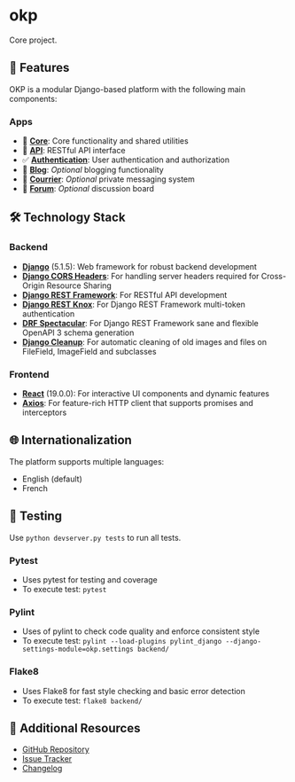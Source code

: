 # okp

Core project.

## 🌟 Features

OKP is a modular Django-based platform with the following main components:

### Apps

- 🔨 **[Core](docs/apps/core.md)**: Core functionality and shared utilities
- 🔨 **[API](docs/apps/api.md)**: RESTful API interface
- ✅ **[Authentication](docs/apps/auth.md)**: User authentication and authorization
- 🔨 **[Blog](docs/apps/blog.md)**: _Optional_ blogging functionality
- 📌 **[Courrier](docs/apps/courrier.md)**: _Optional_ private messaging system
- 📌 **[Forum](docs/apps/forum.md)**: _Optional_ discussion board

## 🛠️ Technology Stack

### Backend

- **[Django](https://www.djangoproject.com/)** (5.1.5): Web framework for robust backend development
- **[Django CORS Headers](https://pypi.org/project/django-cors-headers/)**: For handling server headers required for Cross-Origin Resource Sharing
- **[Django REST Framework](https://pypi.org/project/djangorestframework/)**: For RESTful API development
- **[Django REST Knox](https://pypi.org/project/django-rest-knox/)**: For Django REST Framework multi-token authentication
- **[DRF Spectacular](https://pypi.org/project/drf-spectacular/)**: For Django REST Framework sane and flexible OpenAPI 3 schema generation
- **[Django Cleanup](https://pypi.org/project/django-cleanup/)**: For automatic cleaning of old images and files on FileField, ImageField and subclasses

### Frontend

- **[React](https://react.dev/blog/2024/12/05/react-19)** (19.0.0): For interactive UI components and dynamic features
- **[Axios](https://axios-http.com/docs/intro)**: For feature-rich HTTP client that supports promises and interceptors

## 🌐 Internationalization

The platform supports multiple languages:

- English (default)
- French

## 🧪 Testing

Use `python devserver.py tests` to run all tests.

### Pytest

- Uses pytest for testing and coverage
- To execute test: `pytest`

### Pylint

- Uses of pylint to check code quality and enforce consistent style
- To execute test: `pylint --load-plugins pylint_django --django-settings-module=okp.settings backend/`

### Flake8

- Uses Flake8 for fast style checking and basic error detection
- To execute test: `flake8 backend/`

## 📖 Additional Resources

- [GitHub Repository](https://github.com/mcpronovost/okp-core)
- [Issue Tracker](https://github.com/mcpronovost/okp-core/issues)
- [Changelog](CHANGELOG.md)
